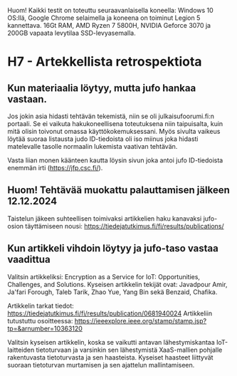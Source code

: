 Huom! Kaikki testit on toteuttu seuraavanlaisella koneella: Windows 10 OS:llä, Google Chrome selaimella ja koneena on toiminut Legion 5 kannettava. 16Gt RAM, AMD Ryzen 7 5800H, NVIDIA Geforce 3070 ja 200GB vapaata levytilaa SSD-levyasemalla.

# H7 - Artekkellista retrospektiota
## Kun materiaalia löytyy, mutta jufo hankaa vastaan.

Jos jokin asia hidasti tehtävän tekemistä, niin se oli julkaisufoorumi.fi:n portaali. Se ei vaikuta hakukoneellisena toteutuksena niin taipuisalta, kuin mitä olisin toivonut omassa käyttökokemuksessani. 
Myös sivulta vaikeus löytää suoraa listausta judo ID-tiedoista oli iso miinus joka hidasti matelevalle tasolle normaalin lukemista vaativan tehtävän.

Vasta liian monen käänteen kautta löysin sivun joka antoi jufo ID-tiedoista enemmän irti (https://jfp.csc.fi/).

## Huom! Tehtävää muokattu palauttamisen jälkeen 12.12.2024

Taistelun jäkeen suhteellisen toimivaksi artikkelien haku kanavaksi jufo-osion täyttämiseen nousi: https://tiedejatutkimus.fi/fi/results/publications/

## Kun artikkeli vihdoin löytyy ja jufo-taso vastaa vaadittua

Valitsin artikkeliksi: Encryption as a Service for IoT: Opportunities, Challenges, and Solutions. 
Kyseisen artikkelin tekijät ovat: Javadpour Amir, Ja'fari Forough, Taleb Tarik, Zhao Yue, Yang Bin sekä Benzaid, Chafika.

Artikkelin tarkat tiedot: https://tiedejatutkimus.fi/fi/results/publication/0681940024
Artikkeliin tutustuttu osoitteessa: https://ieeexplore.ieee.org/stamp/stamp.jsp?tp=&arnumber=10363120

Valitsin kyseisen artikkelin, koska se vaikutti antavan lähestymiskantaa IoT-laitteiden tietoturvaan ja varsinkin sen lähestymistä XaaS-mallien pohjalle rakentuvasta tietoturvasta ja sen haasteista. Kyseiset haasteet liittyvät suoraan tietoturvan murtamisen ja sen ajattelun mallintamiseen.



